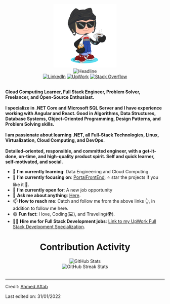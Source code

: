 <div>
    <div align=center>
        <img src="https://raw.githubusercontent.com/aaftab1441/aaftab1441/main/GitHub.png" alt="GitHub Octocat Drinking a Cup of Coffee" height="200">
    </div>
    <div align=center>
        <img src="https://readme-typing-svg.herokuapp.com?color=%236FDA44&size=32&center=true&vCenter=true&width=600&height=50&lines=Hi+there+I'm+Aftab+%F0%9F%91%8B;Cloud+Computing+Learner;Back-End+Engineer;Problem+Solver;Freelancer;Open-Source+Enthusiast" alt="Headline" />
    </div>
    <div align=center>
        <a href="https://www.linkedin.com/in/aftab-ahmed-bb002827/"><img src="https://img.shields.io/badge/Linkedin-0077b5?style=flat&logo=linkedin" alt="LinkedIn" /></a>
        <a href="https://www.upwork.com/freelancers/~01b5524bb3503ff9d1"><img src="https://img.shields.io/badge/Upwork-494949?style=flat&logo=upwork" alt="UpWork" /></a>
        <a href="https://stackoverflow.com/users/2428355/aftab-ahmed"><img src="https://img.shields.io/badge/Stack Overflow-f48024?style=flat&logo=stackoverflow&logoColor=white" alt="Stack Overflow" /></a>
    </div>
    <div align=left>
        <br>
        <p>
            <strong>
                Cloud Computing Learner, Full Stack Engineer, Problem Solver, Freelancer, and Open-Source Enthusiast.<br><br>
                I specialize in .NET Core and Microsoft SQL Server and I have experience working with Angular and React. Good in Algorithms, Data Structures, Database Systems, Object-Oriented Programming, Design Patterns, and Problem Solving skills.<br><br>
                I am passionate about learning .NET, all Full-Stack Technologies, Linux, Virtualization, Cloud Computing, and DevOps.<br><br>
                Detailed-oriented, responsible, and committed engineer, with a get-it-done, on-time, and high-quality product spirit. Self and quick learner, self-motivated, and social.
            </strong>
        </p>
        <ul>
            <li>🌱 <b>I’m currently learning</b>: Data Engineering and Cloud Computing.</li>
            <li>🎯 <b>I’m currently focusing on</b>: <a href="https://github.com/aaftab1441/PortalFrontEnd/">PortalFrontEnd</a>, ⭐️ star the projects if you like it 🤩.</li>
            <li>🤔 <b>I’m currently open for</b>: A new job opportunity</li>
            <li>💬 <b>Ask me about anything</b>: <a href="https://github.com/ahmedfathydev/ahmedfathydev/issues">Here</a>.</li>
            <li>📫 <b>How to reach me</b>: Catch and follow me from the above links 👆, in addition to follow me here.</li>
            <li>😄 <b>Fun fact</b>: I love, Coding(💻), and Traveling(🌍).</li>
            <li>👨‍💻 <b>Hire me for Full Stack Development jobs</b>: <a href="https://www.upwork.com/freelancers/~01b5524bb3503ff9d1?viewMode=1&s=1110580755107926016">Link to my UpWork Full Stack Development Specialization</a>.</li>
        </ul>
    </div>
    <div align=center>
        <h1>Contribution Activity</h1>
        <img src="https://github-readme-stats.vercel.app/api?username=aaftab1441&title_color=6FDA44&text_color=FFFFFF&show_icons=true&icon_color=6FDA44&include_all_commits=true&count_private=true&theme=dark" alt="GitHub Stats" height="200" />
        <br>
        <!--
        <img src="https://github-readme-stats.vercel.app/api/top-langs?username=aaftab1441&layout=compact&title_color=6FDA44&text_color=FFFFFF&theme=dark" alt="GitHub Most Used Languages" height="200" />
        <br>
        -->
        <img src="https://github-readme-streak-stats.herokuapp.com/?user=aaftab1441&theme=dark&date_format=j%20M%5B%20Y%5D&currStreakLabel=6FDA44&fire=6FDA44&ring=6FDA44" alt="GitHub Streak Stats" height="200" />
        <br>
        <br>
    </div>
</div>

------

Credit: [Ahmed Aftab](https://github.com/aaftab1441)

Last edited on: 31/01/2022
